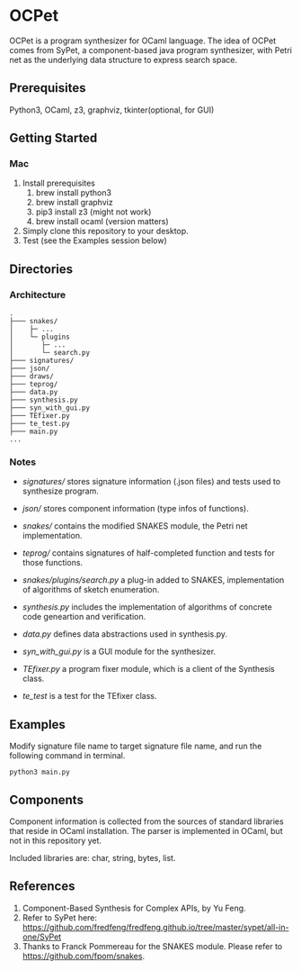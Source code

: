 # OCPet

OCPet is a program synthesizer for OCaml language. The idea of OCPet comes from SyPet, a component-based java program synthesizer, with Petri net as the underlying data structure to express search space. 

## Prerequisites
Python3, OCaml, z3, graphviz, tkinter(optional, for GUI)  

## Getting Started
### Mac
1. Install prerequisites  
    1. brew install python3  
    2. brew install graphviz  
    3. pip3 install z3 (might not work)
    4. brew install ocaml (version matters)
2. Simply clone this repository to your desktop.
3. Test (see the Examples session below)

## Directories

### Architecture
```
.  
├─── snakes/  
│    ├─ ...  
│    └─ plugins  
│    	├─ ...  
│    	└─ search.py  
├─── signatures/  
├─── json/  
├─── draws/  
├─── teprog/  
├─── data.py  
├─── synthesis.py  
├─── syn_with_gui.py
├─── TEfixer.py
├─── te_test.py
├─── main.py
...
```


### Notes
+ *signatures/* stores signature information (.json files) and tests used to synthesize program.

+ *json/* stores component information (type infos of functions).
 
+ *snakes/* contains the modified SNAKES module, the Petri net implementation.

+ *teprog/* contains signatures of half-completed function and tests for those functions.  

+ *snakes/plugins/search.py* a plug-in added to SNAKES, implementation of algorithms of sketch enumeration.

- *synthesis.py* includes the implementation of algorithms of concrete code geneartion and verification.

- *data.py* defines data abstractions used in synthesis.py.

- *syn_with_gui.py* is a GUI module for the synthesizer.

- *TEfixer.py* a program fixer module, which is a client of the Synthesis class.

- *te_test* is a test for the TEfixer class.

## Examples
Modify signature file name to target signature file name, and run the following command in terminal.
```
python3 main.py
```
## Components

Component information is collected from the sources of standard libraries that reside in OCaml installation. The parser is implemented in OCaml, but not in this repository yet.

Included libraries are: char, string, bytes, list.

## References
1. Component-Based Synthesis for Complex APIs, by Yu Feng.
2. Refer to SyPet here: https://github.com/fredfeng/fredfeng.github.io/tree/master/sypet/all-in-one/SyPet
3. Thanks to Franck Pommereau for the SNAKES module. Please refer to https://github.com/fpom/snakes.

